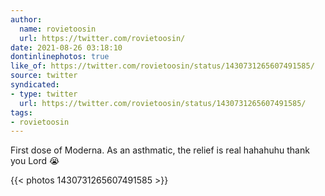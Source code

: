 ```yaml
---
author:
  name: rovietoosin
  url: https://twitter.com/rovietoosin/
date: 2021-08-26 03:18:10
dontinlinephotos: true
like_of: https://twitter.com/rovietoosin/status/1430731265607491585/
source: twitter
syndicated:
- type: twitter
  url: https://twitter.com/rovietoosin/status/1430731265607491585/
tags:
- rovietoosin
---
```


First dose of Moderna. As an asthmatic, the relief is real hahahuhu thank you Lord 😭 

{{< photos 1430731265607491585 >}}